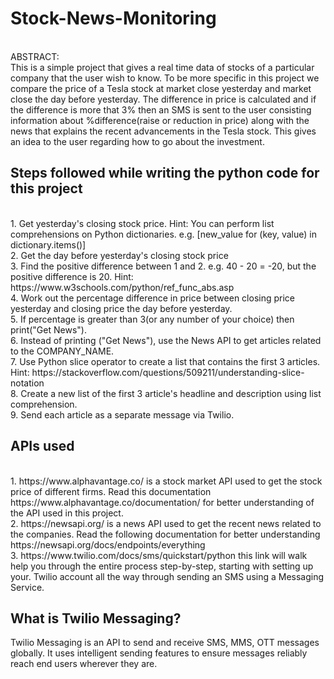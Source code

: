 <h1>Stock-News-Monitoring</h1>

<br>ABSTRACT: </br>
This is a simple project that gives a real time data of stocks of a particular company that the user wish to know. To be more specific 
in this project we compare the price of a Tesla stock at market close yesterday and market close the day before yesterday. The difference
in price is calculated and if the difference is more that 3% then an SMS is sent to the user consisting information about %difference(raise or reduction in price) 
along with the news that explains the recent advancements in the Tesla stock. This gives an idea to the user regarding how to go about the investment.

<h2>Steps followed while writing the python code for this project</h2>
<br>1. Get yesterday's closing stock price. Hint: You can perform list comprehensions on Python dictionaries. e.g. [new_value for (key, value) in dictionary.items()]</br>
2. Get the day before yesterday's closing stock price
<br>3. Find the positive difference between 1 and 2. e.g. 40 - 20 = -20, but the positive difference is 20. Hint: https://www.w3schools.com/python/ref_func_abs.asp</br>
4. Work out the percentage difference in price between closing price yesterday and closing price the day before yesterday.
<br>5. If percentage is greater than 3(or any number of your choice) then print("Get News").</br>
6. Instead of printing ("Get News"), use the News API to get articles related to the COMPANY_NAME.
<br>7. Use Python slice operator to create a list that contains the first 3 articles. Hint: https://stackoverflow.com/questions/509211/understanding-slice-notation</br>
8. Create a new list of the first 3 article's headline and description using list comprehension.
<br>9. Send each article as a separate message via Twilio.</br>

<h2>APIs used</h2>
<br>1. https://www.alphavantage.co/ is a stock market API used to get the stock price of different firms. Read this documentation https://www.alphavantage.co/documentation/ for better understanding of the API used in this project.</br>
2. https://newsapi.org/ is a news API used to get the recent news related to the companies. Read the following documentation for better understanding https://newsapi.org/docs/endpoints/everything
<br>3. https://www.twilio.com/docs/sms/quickstart/python this link will walk help you through the entire process step-by-step, starting with setting up your. Twilio account all the way through sending an SMS using a Messaging Service.</br>

<h2>What is Twilio Messaging?</h2>
Twilio Messaging is an API to send and receive SMS, MMS, OTT messages globally. It uses intelligent sending features to ensure messages reliably reach end users wherever they are. 
